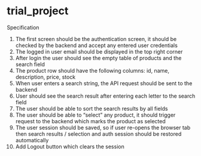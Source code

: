 # trial_project
 
Specification
1. The first screen should be the authentication screen, it should be checked
by the backend and accept any entered user credentials
2. The logged in user email should be displayed in the top right corner
3. After login the user should see the empty table of products and the search
field
4. The product row should have the following columns: id, name, description,
price, stock
5. When user enters a search string, the API request should be sent to the
backend
6. User should see the search result after entering each letter to the search
field
7. The user should be able to sort the search results by all fields
8. The user should be able to “select” any product, it should trigger request to
the backend which marks the product as selected
9. The user session should be saved, so if user re-opens the browser tab then
search results / selection and auth session should be restored automatically
10. Add Logout button which clears the session
